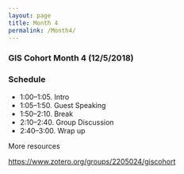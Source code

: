 ```yaml
---
layout: page
title: Month 4
permalink: /Month4/
---
```

### GIS Cohort Month 4 (12/5/2018)

### Schedule

* 1:00–1:05. Intro
* 1:05–1:50. Guest Speaking
* 1:50–2:10. Break
* 2:10–2:40. Group Discussion
* 2:40–3:00. Wrap up

More resources

https://www.zotero.org/groups/2205024/giscohort

